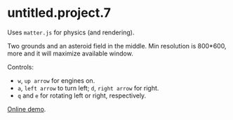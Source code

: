 # untitled.project.7

Uses `matter.js` for physics (and rendering).

Two grounds and an asteroid field in the middle.
Min resolution is 800*600, more and it will maximize available window. 

Controls:
* `w`, `up arrow` for engines on.
* `a`, `left arrow` to turn left; `d`, `right arrow` for right.
* `q` and `e` for rotating left or right, respectively.

[Online demo](http://fmilitao.github.io/untitled.project.7/test.html).